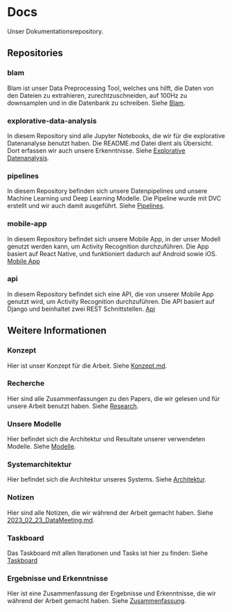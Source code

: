 # Docs
Unser Dokumentationsrepository.

## Repositories
### blam
Blam ist unser Data Preprocessing Tool, welches uns hilft, die Daten von den Dateien zu extrahieren, zurechtzuschneiden, auf 100Hz zu downsamplen und in die Datenbank zu schreiben.
Siehe [Blam](https://github.com/Sensor-Based-Activity-Recognition/blam).

### explorative-data-analysis
In diesem Repository sind alle Jupyter Notebooks, die wir für die explorative Datenanalyse benutzt haben.
Die README.md Datei dient als Übersicht. Dort erfassen wir auch unsere Erkenntnisse.
Siehe [Explorative Datenanalysis](https://github.com/Sensor-Based-Activity-Recognition/explorative-data-analysis).

### pipelines
In diesem Repository befinden sich unsere Datenpipelines und unsere Machine Learning und Deep Learning Modelle.
Die Pipeline wurde mit DVC erstellt und wir auch damit ausgeführt.
Siehe [Pipelines](https://github.com/Sensor-Based-Activity-Recognition/pipelines).

### mobile-app
In diesem Repository befindet sich unsere Mobile App, in der unser Modell genutzt werden kann, um Activity Recognition durchzuführen. Die App basiert auf React Native, und funktioniert dadurch auf Android sowie iOS.
[Mobile App](https://github.com/Sensor-Based-Activity-Recognition/mobile-app)

### api
In diesem Repository befindet sich eine API, die von unserer Mobile App genutzt wird, um Activity Recognition durchzuführen. Die API basiert auf Django und beinhaltet zwei REST Schnittstellen.
[Api](https://github.com/Sensor-Based-Activity-Recognition/api)

## Weitere Informationen
### Konzept
Hier ist unser Konzept für die Arbeit.
Siehe [Konzept.md](Konzept.md).

### Recherche
Hier sind alle Zusammenfassungen zu den Papers, die wir gelesen und für unsere Arbeit benutzt haben.
Siehe [Research](recherche/README.md).

### Unsere Modelle
Hier befindet sich die Architektur und Resultate unserer verwendeten Modelle.
Siehe [Modelle](Modelle.md).

### Systemarchitektur
Hier befindet sich die Architektur unseres Systems.
Siehe [Architektur](Architektur.md).

### Notizen
Hier sind alle Notizen, die wir während der Arbeit gemacht haben.
Siehe [2023_02_23_DataMeeting.md](notizen/2023_02_23_DataMeeting.md).

### Taskboard
Das Taskboard mit allen Iterationen und Tasks ist hier zu finden:
Siehe [Taskboard](https://github.com/orgs/Sensor-Based-Activity-Recognition/projects/1/views/1)

### Ergebnisse und Erkenntnisse
Hier ist eine Zusammenfassung der Ergebnisse und Erkenntnisse, die wir während der Arbeit gemacht haben.
Siehe [Zusammenfassung](Zusammenfassung.md).
